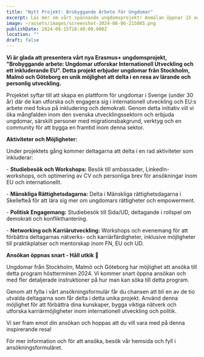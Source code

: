 ```yaml
---
title: "Nytt Projekt: Brobyggande Arbete för Ungdomar"
excerpt: Läs mer om vårt spännande ungdomsprojekt! Anmälan öppnar 15 augusti.
image: ~/assets/images/screenshot-2024-08-06-215005.png
publishDate: 2024-08-15T16:40:00.000Z
location: ""
draft: false
---
```

<!--StartFragment-->



**Vi är glada att presentera vårt nya Erasmus+ ungdomsprojekt, "Brobyggande arbete: Ungdomar utforskar Internationell Utveckling och ett inkluderande EU". Detta projekt erbjuder ungdomar från Stockholm, Malmö och Göteborg en unik möjlighet att delta i en resa av lärande och personlig utveckling.**

Projektet syftar till att skapa en plattform för ungdomar i Sverige (under 30 år) där de kan utforska och engagera sig i internationell utveckling och EU:s arbete med fokus på inkludering och demokrati. Genom detta initiativ vill vi öka mångfalden inom den svenska utvecklingssektorn och erbjuda ungdomar, särskilt personer med migrationsbakgrund, verktyg och en community för att bygga en framtid inom denna sektor.

**Aktiviteter och Möjligheter:**

Under projektets gång kommer deltagarna att delta i en rad aktiviteter som inkluderar:

\- **Studiebesök och Workshops:** Besök till ambassader, LinkedIn-workshops, och optimering av CV och personliga brev för ansökningar inom EU och internationellt.

\- **Mänskliga Rättighetsdagarna:** Delta i Mänskliga rättighetsdagarna i Skellefteå för att lära sig mer om ungdomars rättigheter och empowerment.

\- **Politisk Engagemang:** Studiebesök till Sida/UD, deltagande i rollspel om demokrati och konflikthantering. 

\- **Networking och Karriärutveckling:** Workshops och evenemang för att förbättra deltagarnas nätverks- och karriärfärdigheter, inklusive möjligheter till praktikplatser och mentorskap inom FN, EU och UD.

**Ansökan öppnas snart - Håll utkik 👀**

Ungdomar från Stockholm, Malmö och Göteborg har möjlighet att ansöka till detta program höstterminen 2024. Vi kommer snart öppna ansökan och med fler detaljerade instruktioner på hur man kan söka till detta program. 

Genom att fylla i vårt ansökningsformulär får du chansen att bli en av de tio utvalda deltagarna som får delta i detta unika projekt. Använd denna möjlighet för att förbättra dina kunskaper, bygga viktiga nätverk och utforska karriärmöjligheter inom internationell utveckling och politik.

Vi ser fram emot din ansökan och hoppas att du vill vara med på denna inspirerande resa!

För mer information och för att ansöka, besök vår hemsida och fyll i ansökningsformuläret.



<!--EndFragment-->